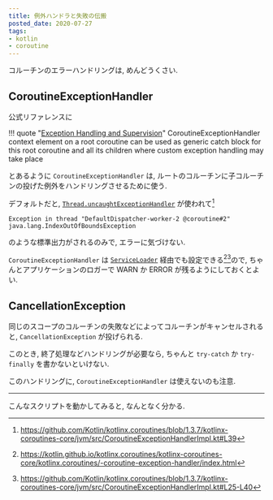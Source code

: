 ```yaml
---
title: 例外ハンドラと失敗の伝搬
posted_date: 2020-07-27
tags:
- kotlin
- coroutine
---
```


コルーチンのエラーハンドリングは, めんどうくさい.

## CoroutineExceptionHandler

公式リファレンスに

!!! quote "[Exception Handling and Supervision][coRef1]"
    CoroutineExceptionHandler context element on a root coroutine can be used as generic catch block for this root coroutine and all its children where custom exception handling may take place

とあるように `CoroutineExceptionHandler` は, ルートのコルーチンに子コルーチンの投げた例外をハンドリングさせるために使う.

デフォルトだと, [`Thread.uncaughtExceptionHandler`](https://docs.oracle.com/javase/8/docs/api/java/lang/Thread.html#uncaughtExceptionHandler) が使われて[^1]

```
Exception in thread "DefaultDispatcher-worker-2 @coroutine#2" java.lang.IndexOutOfBoundsException
```

のような標準出力がされるのみで, エラーに気づけない.

`CoroutineExceptionHandler` は [`ServiceLoader`][serviceLoader] 経由でも設定できる[^2][^3]ので, ちゃんとアプリケーションのロガーで WARN か ERROR が残るようにしておくとよい.

## CancellationException

同じのスコープのコルーチンの失敗などによってコルーチンがキャンセルされると, `CancellationException` が投げられる.

このとき, 終了処理などハンドリングが必要なら, ちゃんと `try-catch` か `try-finally` を書かないといけない.

このハンドリングに, `CoroutineExceptionHandler` は使えないのも注意.

---

こんなスクリプトを動かしてみると, なんとなく分かる.

<script src="https://gist.github.com/okue/70b62bc4e835d45becc4146d02ee794b.js"></script>

[coRef1]: https://kotlinlang.org/docs/reference/coroutines/exception-handling.html#coroutineexceptionhandler
[serviceLoader]: https://docs.oracle.com/javase/8/docs/api/java/util/ServiceLoader.html
[^1]: https://github.com/Kotlin/kotlinx.coroutines/blob/1.3.7/kotlinx-coroutines-core/jvm/src/CoroutineExceptionHandlerImpl.kt#L39
[^2]: https://kotlin.github.io/kotlinx.coroutines/kotlinx-coroutines-core/kotlinx.coroutines/-coroutine-exception-handler/index.html
[^3]: https://github.com/Kotlin/kotlinx.coroutines/blob/1.3.7/kotlinx-coroutines-core/jvm/src/CoroutineExceptionHandlerImpl.kt#L25-L40
